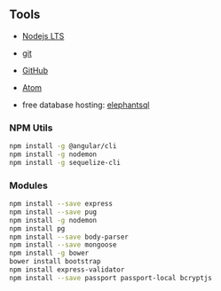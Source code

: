 ## Tools

* [Nodejs LTS ](https://nodejs.org/en/)
* [git](https://git-scm.com/downloads)
* [GitHub](https://desktop.github.com/)
* [Atom](https://atom.io/)

* free database hosting: [elephantsql](https://www.elephantsql.com/)

### NPM Utils
```sh
npm install -g @angular/cli
npm install -g nodemon
npm install -g sequelize-cli
```

### Modules
```sh
npm install --save express
npm install --save pug
npm install -g nodemon
npm install pg
npm install --save body-parser
npm install --save mongoose
npm install -g bower
bower install bootstrap
npm install express-validator
npm install --save passport passport-local bcryptjs
```
